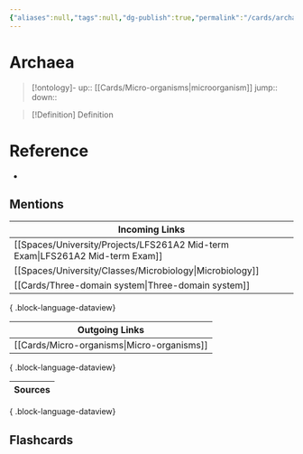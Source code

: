 ```yaml
---
{"aliases":null,"tags":null,"dg-publish":true,"permalink":"/cards/archaea/","dgPassFrontmatter":true}
---
```


# Archaea

> [!ontology]-
> up:: [[Cards/Micro-organisms\|microorganism]]
> jump:: 
> down:: 

> [!Definition] Definition
> 

# Reference
- 

## Mentions
| Incoming Links                                                                   |
| -------------------------------------------------------------------------------- |
| [[Spaces/University/Projects/LFS261A2 Mid-term Exam\|LFS261A2 Mid-term Exam]] |
| [[Spaces/University/Classes/Microbiology\|Microbiology]]                      |
| [[Cards/Three-domain system\|Three-domain system]]                            |

{ .block-language-dataview}

| Outgoing Links                                |
| --------------------------------------------- |
| [[Cards/Micro-organisms\|Micro-organisms]] |

{ .block-language-dataview}

| Sources |
| ------- |

{ .block-language-dataview}

## Flashcards 
